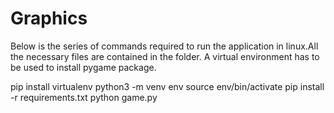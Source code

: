 # Graphics

Below is the series of commands required to run the application in linux.All the necessary files are contained in the folder.
A virtual environment has to be used to install pygame package.

pip install virtualenv
python3 -m venv env
source env/bin/activate
pip install -r requirements.txt
python game.py

